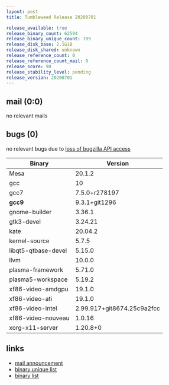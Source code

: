 ```yaml
---
layout: post
title: Tumbleweed Release 20200701

release_available: true
release_binary_count: 62594
release_binary_unique_count: 789
release_disk_base: 2.1GiB
release_disk_shared: unknown
release_reference_count: 0
release_reference_count_mail: 0
release_score: 98
release_stability_level: pending
release_version: 20200701
---
```


## mail (0:0)

no relevant mails

## bugs (0)

<!--more-->

no relevant bugs due to [loss of bugzilla API access](https://bugzilla.opensuse.org/show_bug.cgi?id=1157722)

Binary | Version
--- | ---
Mesa | 20.1.2
gcc | 10
gcc7 | 7.5.0+r278197
**gcc9** | 9.3.1+git1296
gnome-builder | 3.36.1
gtk3-devel | 3.24.21
kate | 20.04.2
kernel-source | 5.7.5
libqt5-qtbase-devel | 5.15.0
llvm | 10.0.0
plasma-framework | 5.71.0
plasma5-workspace | 5.19.2
xf86-video-amdgpu | 19.1.0
xf86-video-ati | 19.1.0
xf86-video-intel | 2.99.917+git8674.25c9a2fcc
xf86-video-nouveau | 1.0.16
xorg-x11-server | 1.20.8+0

## links

- [mail announcement](https://lists.opensuse.org/opensuse-factory/2020-07/msg00023.html)
- [binary unique list](http://download.opensuse.org/history/20200701/rpm.unique.list)
- [binary list](http://download.opensuse.org/history/20200701/rpm.list)
